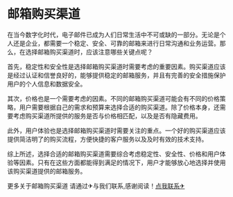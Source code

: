 # 邮箱购买渠道

在当今数字化时代，电子邮件已成为人们日常生活中不可或缺的一部分。无论是个人还是企业，都需要一个稳定、安全、可靠的邮箱来进行日常沟通和业务运营。那么，在选择邮箱购买渠道时，应该注意哪些关键点呢？

首先，稳定性和安全性是选择邮箱购买渠道时需要考虑的重要因素。购买渠道应该是经过认证和信誉良好的，能够提供稳定的邮箱服务，并且有完善的安全措施保护用户的个人信息和数据安全。

其次，价格也是一个需要考虑的因素。不同的邮箱购买渠道可能会有不同的价格策略，用户需要根据自己的需求和预算来选择合适的购买渠道。除了价格本身，还需要考虑购买渠道所提供的服务是否与价格相匹配，以及是否有隐藏费用。

此外，用户体验也是选择邮箱购买渠道时需要关注的重点。一个好的购买渠道应该提供简洁明了的购买流程，方便快捷的客户服务以及及时有效的技术支持。

综上所述，选择合适的邮箱购买渠道需要综合考虑稳定性、安全性、价格和用户体验等因素。只有在这些方面都能得到满足的情况下，用户才能够放心地选择并使用该购买渠道提供的邮箱服务。

更多关于邮箱购买渠道 请通过✈与我们联系,感谢阅读！[点我联系✈](https://news.G208.com)